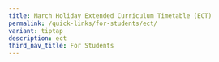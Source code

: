 ```yaml
---
title: March Holiday Extended Curriculum Timetable (ECT)
permalink: /quick-links/for-students/ect/
variant: tiptap
description: ect
third_nav_title: For Students
---
```

